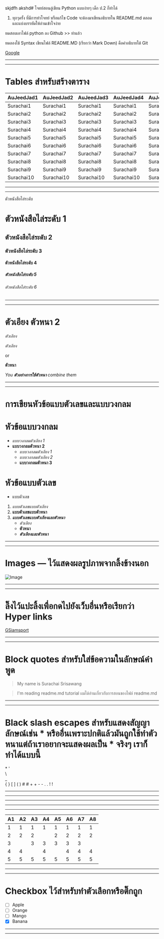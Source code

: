 skjdfh akshd# โจทย์สอนอู๋เขียน Python แบบง่ายๆ เด็ก ป.2 ก็ทำได้

1. ทุกๆครั้ง ที่มีการทำโจทย์ หรือแก้ไข Code จะต้องมาเขียนอธิบายใน README.md ตลอด และแบ่งบรรทัดให้อ่านเข้าใจง่าย

ทดสอบเอาไฟล์ python ลง Github >> ทำแล้ว

ทดลองใช้ Syntax เขียนไฟล์ README.MD (เรียกว่า Mark Down) คือคำอธิบายใต้ Git

[Google](www.google.com)

-------------------------------
-------------------------------

#  Tables สำหรับสร้างตาราง

 AuJeedJad1  | AuJeedJad2  |  AuJeedJad3 | AuJeedJad4  | AuJeedJad5  | AuJeedJad6 | AuJeedJad7  | AuJeedJad8                                     
 ----------- | ----------- | ----------- | ----------- | ----------- | ---------- | ----------- | ---------- |                               
  Surachai1  |  Surachai1  |  Surachai1  |  Surachai1  | Surachai1  | Surachai1  |  Surachai1  | Surachai1  |                                   
  Surachai2  |  Surachai2  |  Surachai2  |  Surachai2  | Surachai2  | Surachai2  |  Surachai2  | Surachai2  |                                 
  Surachai3  |  Surachai3  |  Surachai3  |  Surachai3  | Surachai3  | Surachai3  |  Surachai3  | Surachai3  |                                    
  Surachai4  |  Surachai4  |  Surachai4  |  Surachai4  | Surachai4  | Surachai4  |  Surachai4  | Surachai4  |
  Surachai5  |  Surachai5  |  Surachai5  |  Surachai5  | Surachai5  | Surachai5  |  Surachai5  | Surachai5  |  
  Surachai6  |  Surachai6  |  Surachai6  |  Surachai6  | Surachai6  | Surachai6  |  Surachai6  | Surachai6  |                                   
  Surachai7  |  Surachai7  |  Surachai7  |  Surachai7  | Surachai7  | Surachai7  |  Surachai7  | Surachai7  |                                 
  Surachai8  |  Surachai8  |  Surachai8  |  Surachai8  | Surachai8  | Surachai8  |  Surachai8  | Surachai8  |                                    
  Surachai9  |  Surachai9  |  Surachai9  |  Surachai9  | Surachai9  | Surachai9  |  Surachai9  | Surachai9  |
  Surachai10  |  Surachai10  |  Surachai10  |  Surachai10  | Surachai10  | Surachai10  |  Surachai10  | Surachai10  | 
  
-------------------------------
-------------------------------


ตัวหนังสือไล่ระดับ
#  ตัวหนังสือไล่ระดับ 1
## ตัวหนังสือไล่ระดับ 2              
### ตัวหนังสือไล่ระดับ 3              
#### ตัวหนังสือไล่ระดับ 4          
##### ตัวหนังสือไล่ระดับ 5
###### ตัวหนังสือไล่ระดับ 6

-------------------------------
-------------------------------


# ตัวเอียง ตัวหนา 2

*ตัวเอียง*

_ตัวเอียง_

or

**ตัวหนา**


*You **ตัวอย่างการใช้ตัวหนา** combine them*

--------------------------------
--------------------------------


# การเขียนหัวข้อแบบตัวเลขและแบบวงกลม 

# หัวข้อแบบวงกลม    
* *แบบวงกลมตัวเอียง 1* 
* **แบบวงกลมตัวหนา 2** 
  * *แบบวงกลมตัวเอียง 1*
  * _แบบวงกลมตัวเอียง 2_
  * **แบบวงกลมตัวหนา 3**

# หัวข้อแบบตัวเลข

* แบบตัวเลข
1. *แบบตัวเลขแบบตัวเอียง*
2. **แบบตัวเลขแบบตัวหนา**
3. **_แบบตัวเลขแบบตัวเอียงและตัวหนา_**
   * _ตัวเอียง_ 
   * **ตัวหนา**
   * **_ตัวเอียงและตัวหนา_**
   
----------------------------------
----------------------------------


# Images — ไว้แสดงผลรูปภาพจากลิ้งข้างนอก

![Image](https://images.unsplash.com/photo-1501780392773-287d506245a5?auto=format&fit=crop&w=1950&q=80&ixid=dW5zcGxhc2guY29tOzs7Ozs%3D)

----------------------------------
----------------------------------


# ลิ๊งไว้แปะลิ้งเพื่อกดไปยังเว็บอื่นหรือเรียกว่า Hyper links

[GSiamsport](https://www.siamsport.co.th)

----------------------------------
----------------------------------


# Block quotes สำหรับใส่ข้อความในลักษณ์คำพูด

> My name is Surachai Srisawang

> I'm reading readme.md tutorial ผมได้อ่านเกี่ยวกับการสอนของไฟล์ readme.md

----------------------------------
----------------------------------


# Black slash escapes สำหรับแสดงสัญญาลักษณ์เช่น * หรืออื่นเพราะปกติแล้วมันถูกใช้ทำตัวหนาแต่ถ้าเราอยากจะแสดงผลเป็น * จริงๆ เราก็ทำได้แบบนี้
\* 
\'  
\\  
\_  
\{  \}
\[  \]
\(  \)
\#  \#
\+  \+
\-  \-
\.  \.
\!  \!

----------------------------------
----------------------------------




-----------------------------------------
-----------------------------------------
-----------------------------------------


 A1  | A2  |  A3 | A4  | A5  | A6 | A7  | A8                                     
 -- | -- | -- | -- | -- | -- | -- | -- |                               
  1  |  1  |  1  |  1  | 1  | 1  |  1  | 1  |                                   
  2  |  2  |  2  |     | 2  | 2  |  2  | 2  |                                 
  3  |     |  3  |  3  | 3  | 3  |  3  |    |                                    
  4  |  4  |     |  4  |    | 4  |  4  | 4  |
  5  |  5  |  5  |  5  | 5  | 5  |  5  | 5  |

----------------------------------
----------------------------------


# Checkbox ไว้สำหรับทำตัวเลือกหรือติ๊กถูก
- [ ] Apple
- [ ] Orange
- [ ] Mango
- [x] Banana

----------------------------------
----------------------------------











